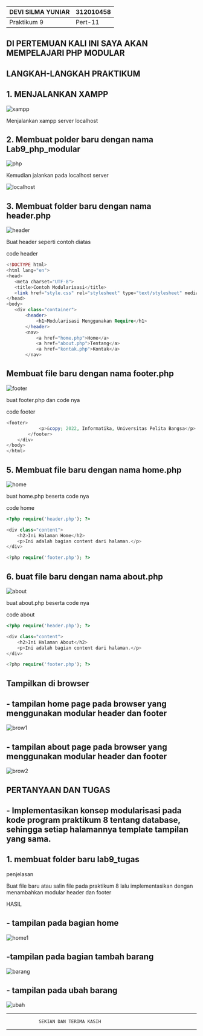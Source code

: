 | DEVI SILMA YUNIAR | 312010458 |
|-------------------|-----------|
|    Praktikum 9    |  Pert-11  |

## DI PERTEMUAN KALI INI SAYA AKAN MEMPELAJARI PHP MODULAR
 
## LANGKAH-LANGKAH PRAKTIKUM

## 1. MENJALANKAN XAMPP
![xampp](img/xampp_control.jpeg)

Menjalankan xampp server localhost

## 2. Membuat polder baru dengan nama Lab9_php_modular
![php](img/folder_baru.png)

Kemudian jalankan pada localhost server 

![localhost](img/localhost.jpeg)

## 3. Membuat folder baru dengan nama header.php
![header](img/header.png)

Buat header seperti contoh diatas

code header

```php
<!DOCTYPE html>
<html lang="en">
<head>
   <meta charset="UTF-8">
   <title>Contoh Modularisasi</title>
   <link href="style.css" rel="stylesheet" type="text/stylesheet" media="screen" />
</head>
<body>
   <div class="container">
       <header>
           <h1>Modularisasi Menggunakan Require</h1>
       </header>
       <nav>
           <a href="home.php">Home</a>
           <a href="about.php">Tentang</a>
           <a href="kontak.php">Kontak</a>
       </nav>
```

## Membuat file baru dengan nama footer.php
![footer](img/footer.png)

buat footer.php dan code nya

code footer

```php
<footer>
            <p>&copy; 2022, Informatika, Universitas Pelita Bangsa</p>
        </footer>
    </div>
</body>
</html>
```

## 5. Membuat file baru dengan nama home.php
![home](img/home.png)

buat home.php beserta code nya

code home

```php
<?php require('header.php'); ?>

<div class="content">
    <h2>Ini Halaman Home</h2>
    <p>Ini adalah bagian content dari halaman.</p>
</div>

<?php require('footer.php'); ?>
```

## 6. buat file baru dengan nama about.php
![about](img/about.png)

buat about.php beserta code nya

code about

```php
<?php require('header.php'); ?>

<div class="content">
    <h2>Ini Halaman About</h2>
    <p>Ini adalah bagian content dari halaman.</p>
</div>

<?php require('footer.php'); ?>
```

## Tampilkan di browser

## - tampilan home page pada browser yang menggunakan modular header dan footer
![brow1](img/brow_home.jpeg)

## - tampilan about page pada browser yang menggunakan modular header dan footer
![brow2](img/brow_footer.jpeg)

## PERTANYAAN DAN TUGAS 

## - Implementasikan konsep modularisasi pada kode program praktikum 8 tentang database, sehingga setiap halamannya template tampilan yang sama. 

## 1. membuat folder baru lab9_tugas

penjelasan

Buat file baru atau salin file pada praktikum 8 lalu implementasikan dengan menambahkan modular header dan footer

HASIL 

## - tampilan pada bagian home
![home1](img/bagian-home.jpeg)

## -tampilan pada bagian tambah barang
![barang](img/tambah_barang.jpeg)

## - tampilan pada ubah barang
![ubah](img/ubah_barang.jpeg)

--------------------------------------------------------------------------------------------------------------------
                SEKIAN DAN TERIMA KASIH
--------------------------------------------------------------------------------------------------------------------